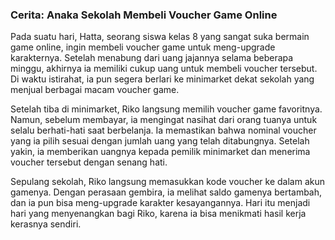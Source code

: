 ### Cerita: Anaka Sekolah Membeli Voucher Game Online

Pada suatu hari, Hatta, seorang siswa kelas 8 yang sangat suka bermain game online, ingin membeli voucher game untuk meng-upgrade karakternya. Setelah menabung dari uang jajannya selama beberapa minggu, akhirnya ia memiliki cukup uang untuk membeli voucher tersebut. Di waktu istirahat, ia pun segera berlari ke minimarket dekat sekolah yang menjual berbagai macam voucher game.

Setelah tiba di minimarket, Riko langsung memilih voucher game favoritnya. Namun, sebelum membayar, ia mengingat nasihat dari orang tuanya untuk selalu berhati-hati saat berbelanja. Ia memastikan bahwa nominal voucher yang ia pilih sesuai dengan jumlah uang yang telah ditabungnya. Setelah yakin, ia memberikan uangnya kepada pemilik minimarket dan menerima voucher tersebut dengan senang hati.

Sepulang sekolah, Riko langsung memasukkan kode voucher ke dalam akun gamenya. Dengan perasaan gembira, ia melihat saldo gamenya bertambah, dan ia pun bisa meng-upgrade karakter kesayangannya. Hari itu menjadi hari yang menyenangkan bagi Riko, karena ia bisa menikmati hasil kerja kerasnya sendiri.
